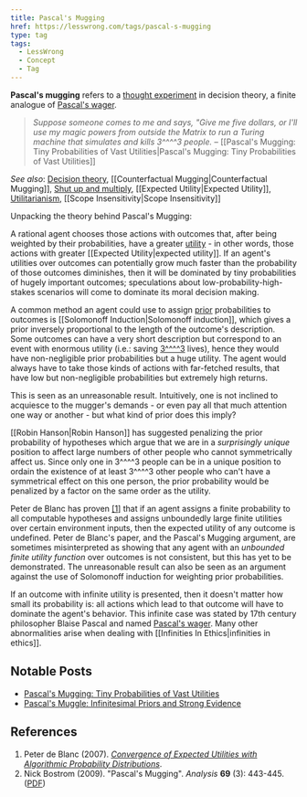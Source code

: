 ```yaml
---
title: Pascal's Mugging
href: https://lesswrong.com/tags/pascal-s-mugging
type: tag
tags:
  - LessWrong
  - Concept
  - Tag
---
```


**Pascal's mugging** refers to a [thought experiment](https://wiki.lesswrong.com/wiki/thought_experiment) in decision theory, a finite analogue of [Pascal's wager](https://en.wikipedia.org/wiki/Pascal's_wager).

> *Suppose someone comes to me and says, "Give me five dollars, or I'll use my magic powers from outside the Matrix to run a Turing machine that simulates and kills 3^^^^3 people.* – [[Pascal's Mugging: Tiny Probabilities of Vast Utilities|Pascal's Mugging: Tiny Probabilities of Vast Utilities]]

*See also*: [Decision theory](https://www.lesswrong.com/tag/decision-theory), [[Counterfactual Mugging|Counterfactual Mugging]], [Shut up and multiply](https://www.lesswrong.com/tag/shut-up-and-multiply), [[Expected Utility|Expected Utility]], [Utilitarianism](https://www.lesswrong.com/tag/utilitarianism), [[Scope Insensitivity|Scope Insensitivity]]

Unpacking the theory behind Pascal's Mugging:

A rational agent chooses those actions with outcomes that, after being weighted by their probabilities, have a greater [utility](https://www.lesswrong.com/tag/utility) \- in other words, those actions with greater [[Expected Utility|expected utility]]. If an agent's utilities over outcomes can potentially grow much faster than the probability of those outcomes diminishes, then it will be dominated by tiny probabilities of hugely important outcomes; speculations about low-probability-high-stakes scenarios will come to dominate its moral decision making.

A common method an agent could use to assign [prior](https://wiki.lesswrong.com/wiki/prior) probabilities to outcomes is [[Solomonoff Induction|Solomonoff induction]], which gives a prior inversely proportional to the length of the outcome's description. Some outcomes can have a very short description but correspond to an event with enormous utility (i.e.: saving [3^^^^3](https://wiki.lesswrong.com/wiki/3%5E%5E%5E%5E3) lives), hence they would have non-negligible prior probabilities but a huge utility. The agent would always have to take those kinds of actions with far-fetched results, that have low but non-negligible probabilities but extremely high returns.

This is seen as an unreasonable result. Intuitively, one is not inclined to acquiesce to the mugger's demands - or even pay all that much attention one way or another - but what kind of prior does this imply?

[[Robin Hanson|Robin Hanson]] has suggested penalizing the prior probability of hypotheses which argue that we are in a *surprisingly unique* position to affect large numbers of other people who cannot symmetrically affect us. Since only one in 3^^^^3 people can be in a unique position to ordain the existence of at least 3^^^^3 other people who can't have a symmetrical effect on this one person, the prior probability would be penalized by a factor on the same order as the utility.

Peter de Blanc has proven [\[1\]](http://arxiv.org/abs/0712.4318) that if an agent assigns a finite probability to all computable hypotheses and assigns unboundedly large finite utilities over certain environment inputs, then the expected utility of any outcome is undefined. Peter de Blanc's paper, and the Pascal's Mugging argument, are sometimes misinterpreted as showing that any agent with an *unbounded finite utility function* over outcomes is not consistent, but this has yet to be demonstrated. The unreasonable result can also be seen as an argument against the use of Solomonoff induction for weighting prior probabilities.

If an outcome with infinite utility is presented, then it doesn't matter how small its probability is: all actions which lead to that outcome will have to dominate the agent's behavior. This infinite case was stated by 17th century philosopher Blaise Pascal and named [Pascal's wager](https://en.wikipedia.org/wiki/Pascal's_wager). Many other abnormalities arise when dealing with [[Infinities In Ethics|infinities in ethics]].

Notable Posts
-------------

*   [Pascal's Mugging: Tiny Probabilities of Vast Utilities](https://www.lesswrong.com/lw/kd/pascals_mugging_tiny_probabilities_of_vast/)
*   [Pascal's Muggle: Infinitesimal Priors and Strong Evidence](https://www.lesswrong.com/lw/h8k/pascals_muggle_infinitesimal_priors_and_strong/)

References
----------

1.  Peter de Blanc (2007). [*Convergence of Expected Utilities with Algorithmic Probability Distributions*](http://arxiv.org/abs/0712.4318).
2.  Nick Bostrom (2009). "Pascal's Mugging". *Analysis* **69** (3): 443-445. ([PDF](http://www.nickbostrom.com/papers/pascal.pdf))